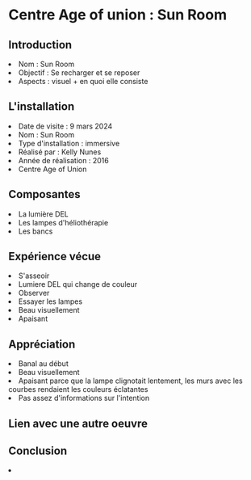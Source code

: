 # Centre Age of union : Sun Room 
## Introduction
<li>Nom : Sun Room</li>
<li>Objectif : Se recharger et se reposer</li>
<li>Aspects : visuel + en quoi elle consiste</li>

## L'installation
<li>Date de visite : 9 mars 2024</li>
<li>Nom : Sun Room</li>
<li>Type d'installation : immersive</li>
<li>Réalisé par : Kelly Nunes </li>
<li>Année de réalisation : 2016 </li>
<li>Centre Age of Union</li>

## Composantes
<li>La lumière DEL</li>
<li>Les lampes d'héliothérapie</li>
<li>Les bancs</li>

## Expérience vécue
<li>S'asseoir</li>
<li>Lumiere DEL qui change de couleur</li>
<li>Observer</li>
<li>Essayer les lampes</li>
<li>Beau visuellement</li>
<li>Apaisant</li>

## Appréciation
<li>Banal au début</li>
<li>Beau visuellement</li>
<li>Apaisant parce que la lampe clignotait lentement, les murs avec les courbes rendaient les couleurs éclatantes</li>
<li>Pas assez d'informations sur l'intention</li>

## Lien avec une autre oeuvre 

## Conclusion 
<li></li>
